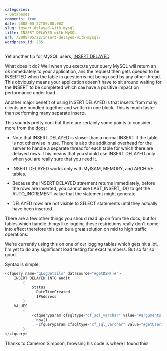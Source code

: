 ```yaml
---
categories:
- Databases
comments: true
date: 2008-05-22T00:00:00Z
slug: insert-delayed-with-mysql
title: INSERT DELAYED with MySQL
url: /2008/05/22/insert-delayed-with-mysql/
wordpress_id: 235
---
```


Yet another tip for MySQL users, [INSERT DELAYED](http://dev.mysql.com/doc/refman/5.0/en/insert-delayed.html).

What does it do? Well when you execute your query MySQL will return an ok immediately to your application, and the request then gets queued to be INSERTED when the table in question is not being used by any other thread. This obviously means your application doesn't have to sit around waiting for the INSERT to be completed which can have a positive impact on performance under load.

Another major benefit of using INSERT DELAYED is that inserts from many clients are bundled together and written in one block. This is much faster than performing many separate inserts.

This sounds pretty cool but there are certainly some points to consider, more from the [docs](http://dev.mysql.com/doc/refman/5.0/en/insert-delayed.html):





  * Note that INSERT DELAYED is slower than a normal INSERT if the table is not otherwise in use. There is also the additional overhead for the server to handle a separate thread for each table for which there are delayed rows. This means that you should use INSERT DELAYED only when you are really sure that you need it.



  * INSERT DELAYED works only with MyISAM, MEMORY, and ARCHIVE tables.



  * Because the INSERT DELAYED statement returns immediately, before the rows are inserted, you cannot use LAST_INSERT_ID() to get the AUTO_INCREMENT value that the statement might generate.



  * DELAYED rows are not visible to SELECT statements until they actually have been inserted.



There are a few other things you should read up on from the docs, but for tables which handle things like logging these restrictions really don't come into effect therefore this can be a great solution on mid to high traffic operations.

We're currently using this on one of our logging tables which gets hit a lot, I'm yet to do any significant load testing for exact numbers. But so far so good.

Syntax is simple:

``` javascript
<cfquery name="qLogDetails" datasource="#getDSN()#">
	INSERT DELAYED INTO audit
		(
			Status
			, DateTimeCreated
			, IPAddress
		)
	VALUES
		(
			<cfqueryparam cfsqltype="cf_sql_varchar" value="#arguments.status#" />
			, now()
			, <cfqueryparam cfsqltype="cf_sql_varchar" value="#getUserIP()#" />
		)
</cfquery>
```

Thanks to Cameron Simpson, browsing his code is where I found this!
